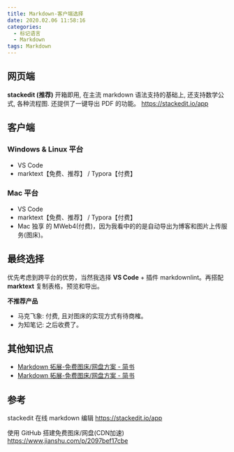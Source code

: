 ```yaml
---
title: Markdown-客户端选择
date: 2020.02.06 11:58:16
categories:
  - 标记语言
  - Markdown
tags: Markdown
---
```


## 网页端

**stackedit (推荐)**
开箱即用, 在主流 markdown 语法支持的基础上, 还支持数学公式, 各种流程图. 还提供了一键导出 PDF 的功能。
<https://stackedit.io/app>

## 客户端

### Windows & Linux 平台

* VS Code
* marktext【免费、推荐】 / Typora【付费】

### Mac 平台

* VS Code
* marktext【免费、推荐】 / Typora【付费】
* Mac 独享 的 MWeb4(付费)，因为我看中的的是自动导出为博客和图片上传服务(图床)。

## 最终选择

优先考虑到跨平台的优势，当然我选择 **VS Code**  + 插件 markdownlint。再搭配 **marktext** 复制表格，预览和导出。

**不推荐产品**

* 马克飞象: 付费, 且对图床的实现方式有待商榷。
* 为知笔记: 之后收费了。

## 其他知识点

* [Markdown 拓展-免费图床/网盘方案 - 简书
](https://www.jianshu.com/p/2097bef17cbe)
* [Markdown 拓展-免费图床/网盘方案 - 简书
](https://www.jianshu.com/p/4d7ef8cad8ee)

## 参考

stackedit 在线 markdown 编辑
<https://stackedit.io/app>

使用 GitHub 搭建免费图床/网盘(CDN加速)
<https://www.jianshu.com/p/2097bef17cbe>
